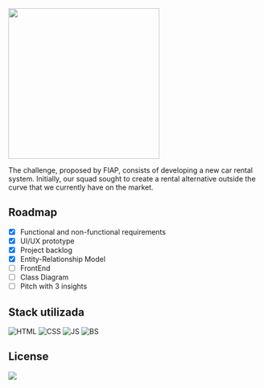 
<img style="width: 300px" src="https://srv2.imgonline.com.ua/result_img/imgonline-com-ua-twotoone-aR8ckGFtV5kG1pW.png">

The challenge, proposed by FIAP, consists of developing a new car rental system. Initially, our squad sought to create a rental alternative outside the curve that we currently have on the market.

## Roadmap

- [x]  Functional and non-functional requirements
- [x]  UI/UX prototype
- [x]  Project backlog
- [x]  Entity-Relationship Model
- [ ]  FrontEnd
- [ ]  Class Diagram
- [ ]  Pitch with 3 insights

## Stack utilizada

![HTML](https://img.shields.io/badge/HTML-239120?style=for-the-badge&logo=html5&logoColor=white) ![CSS](https://img.shields.io/badge/CSS-239120?&style=for-the-badge&logo=css3&logoColor=white) ![JS](https://img.shields.io/badge/JavaScript-F7DF1E?style=for-the-badge&logo=JavaScript&logoColor=white) ![BS](https://img.shields.io/badge/Bootstrap-563D7C?style=for-the-badge&logo=bootstrap&logoColor=white)

## License

[<img src="https://img.shields.io/badge/LICENSE-WTFPL-green?style=for-the-badge"/>](https://choosealicense.com/licenses/wtfpl/)

